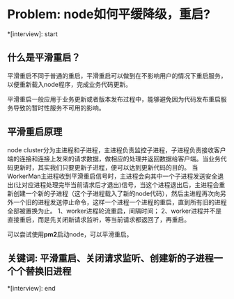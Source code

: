 # Problem: node如何平缓降级，重启?

*[interview]: start
## 什么是平滑重启？
平滑重启不同于普通的重启，平滑重启可以做到在不影响用户的情况下重启服务，以便重新载入node程序，完成业务代码更新。

平滑重启一般应用于业务更新或者版本发布过程中，能够避免因为代码发布重启服务导致的暂时性服务不可用的影响。

## 平滑重启原理
node cluster分为主进程和子进程，主进程负责监控子进程，子进程负责接收客户端的连接和连接上发来的请求数据，做相应的处理并返回数据给客户端。当业务代码更新时，其实我们只要更新子进程，便可以达到更新代码的目的。
当WorkerMan主进程收到平滑重启信号时，主进程会向其中一个子进程发送安全退出(让对应进程处理完毕当前请求后才退出)信号，当这个进程退出后，主进程会重新创建一个新的子进程（这个子进程载入了新的node代码），然后主进程再次向另外一个旧的进程发送停止命令，这样一个进程一个进程的重启，直到所有旧的进程全部被置换为止。
1、worker进程轮流重启，间隔时间；
2、worker进程并不是直接重启，而是先关闭新请求监听，等当前请求都返回了，再重启。

可以尝试使用**pm2**启动node，可以平滑重启。

## 关键词: 平滑重启、关闭请求监听、创建新的子进程一个个替换旧进程
*[interview]: end

